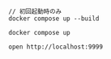 ```
// 初回起動時のみ
docker compose up --build

docker compose up
```

```
open http://localhost:9999
```
